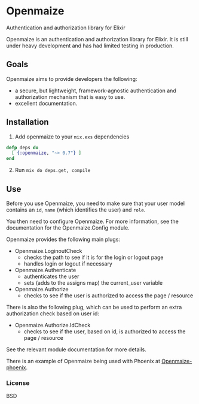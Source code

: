 # Openmaize

Authentication and authorization library for Elixir

Openmaize is an authentication and authorization library for Elixir.
It is still under heavy development and has had limited testing
in production.

## Goals

Openmaize aims to provide developers the following:

* a secure, but lightweight, framework-agnostic authentication and authorization
mechanism that is easy to use.
* excellent documentation.

## Installation

1. Add openmaize to your `mix.exs` dependencies

  ```elixir
  defp deps do
    [ {:openmaize, "~> 0.7"} ]
  end
  ```

2. Run `mix do deps.get, compile`

## Use

Before you use Openmaize, you need to make sure that your user model
contains an `id`, `name` (which identifies the user) and `role`.

You then need to configure Openmaize. For more information, see the documentation
for the Openmaize.Config module.

Openmaize provides the following main plugs:

* Openmaize.LoginoutCheck
  * checks the path to see if it is for the login or logout page
  * handles login or logout if necessary
* Openmaize.Authenticate
  * authenticates the user
  * sets (adds to the assigns map) the current_user variable
* Openmaize.Authorize
  * checks to see if the user is authorized to access the page / resource

There is also the following plug, which can be used to perform an extra
authorization check based on user id:

* Openmaize.Authorize.IdCheck
  * checks to see if the user, based on id, is authorized to access the page / resource

See the relevant module documentation for more details.

There is an example of Openmaize being used with Phoenix at
[Openmaize-phoenix](https://github.com/riverrun/openmaize-phoenix).

### License

BSD
